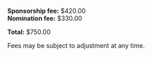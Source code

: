 **Sponsorship fee:** $420.00 <br />
**Nomination fee:** $330.00 <br />

**Total:** $750.00<br />

Fees may be subject to adjustment at any time. 
